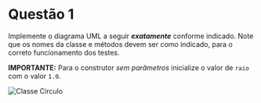 # Questão 1

Implemente o diagrama UML a seguir ***exatamente*** conforme indicado.
Note que os nomes da classe e métodos devem ser como indicado, para o 
correto funcionamento dos testes. 

**IMPORTANTE:** Para o construtor *sem parâmetros* inicialize
o valor de `raio` com o valor `1.0`.

![Classe Circulo](http://yuml.me/gregori/2af8866b.png)